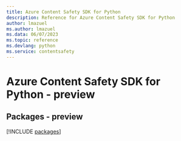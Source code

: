```yaml
---
title: Azure Content Safety SDK for Python
description: Reference for Azure Content Safety SDK for Python
author: lmazuel
ms.author: lmazuel
ms.data: 06/07/2023
ms.topic: reference
ms.devlang: python
ms.service: contentsafety
---
```

# Azure Content Safety SDK for Python - preview
## Packages - preview
[!INCLUDE [packages](content-safety-index.md)]